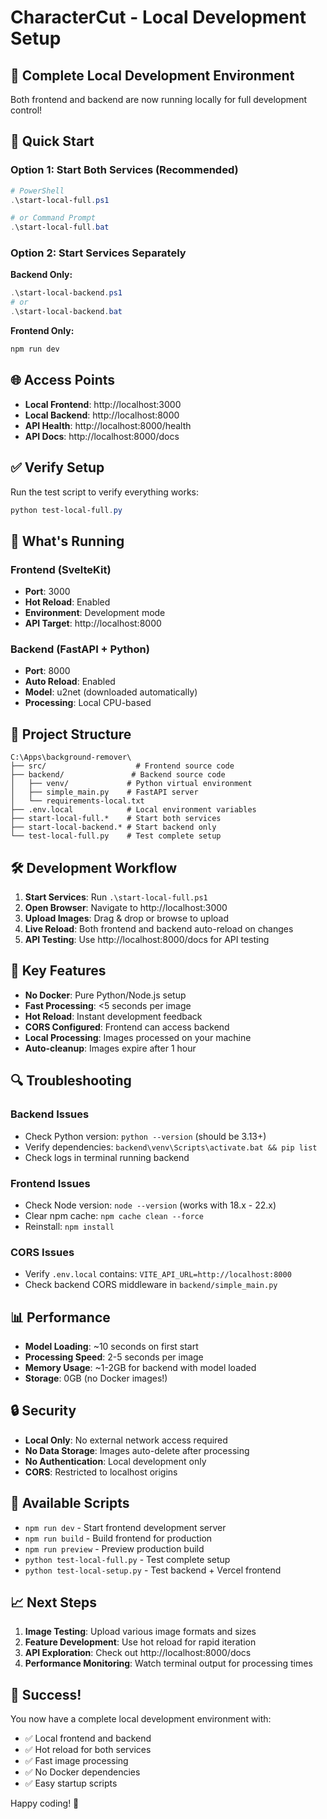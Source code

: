 # CharacterCut - Local Development Setup

## 🎉 Complete Local Development Environment

Both frontend and backend are now running locally for full development control!

## 🚀 Quick Start

### Option 1: Start Both Services (Recommended)
```powershell
# PowerShell
.\start-local-full.ps1

# or Command Prompt
.\start-local-full.bat
```

### Option 2: Start Services Separately

**Backend Only:**
```powershell
.\start-local-backend.ps1
# or
.\start-local-backend.bat
```

**Frontend Only:**
```powershell
npm run dev
```

## 🌐 Access Points

- **Local Frontend**: http://localhost:3000
- **Local Backend**: http://localhost:8000
- **API Health**: http://localhost:8000/health
- **API Docs**: http://localhost:8000/docs

## ✅ Verify Setup

Run the test script to verify everything works:
```powershell
python test-local-full.py
```

## 🔧 What's Running

### Frontend (SvelteKit)
- **Port**: 3000
- **Hot Reload**: Enabled
- **Environment**: Development mode
- **API Target**: http://localhost:8000

### Backend (FastAPI + Python)
- **Port**: 8000
- **Auto Reload**: Enabled
- **Model**: u2net (downloaded automatically)
- **Processing**: Local CPU-based

## 📁 Project Structure

```
C:\Apps\background-remover\
├── src/                    # Frontend source code
├── backend/               # Backend source code
│   ├── venv/             # Python virtual environment
│   ├── simple_main.py    # FastAPI server
│   └── requirements-local.txt
├── .env.local            # Local environment variables
├── start-local-full.*    # Start both services
├── start-local-backend.* # Start backend only
└── test-local-full.py    # Test complete setup
```

## 🛠️ Development Workflow

1. **Start Services**: Run `.\start-local-full.ps1`
2. **Open Browser**: Navigate to http://localhost:3000
3. **Upload Images**: Drag & drop or browse to upload
4. **Live Reload**: Both frontend and backend auto-reload on changes
5. **API Testing**: Use http://localhost:8000/docs for API testing

## 🎯 Key Features

- **No Docker**: Pure Python/Node.js setup
- **Fast Processing**: <5 seconds per image
- **Hot Reload**: Instant development feedback
- **CORS Configured**: Frontend can access backend
- **Local Processing**: Images processed on your machine
- **Auto-cleanup**: Images expire after 1 hour

## 🔍 Troubleshooting

### Backend Issues
- Check Python version: `python --version` (should be 3.13+)
- Verify dependencies: `backend\venv\Scripts\activate.bat && pip list`
- Check logs in terminal running backend

### Frontend Issues
- Check Node version: `node --version` (works with 18.x - 22.x)
- Clear npm cache: `npm cache clean --force`
- Reinstall: `npm install`

### CORS Issues
- Verify `.env.local` contains: `VITE_API_URL=http://localhost:8000`
- Check backend CORS middleware in `backend/simple_main.py`

## 📊 Performance

- **Model Loading**: ~10 seconds on first start
- **Processing Speed**: 2-5 seconds per image
- **Memory Usage**: ~1-2GB for backend with model loaded
- **Storage**: 0GB (no Docker images!)

## 🔒 Security

- **Local Only**: No external network access required
- **No Data Storage**: Images auto-delete after processing
- **No Authentication**: Local development only
- **CORS**: Restricted to localhost origins

## 🎨 Available Scripts

- `npm run dev` - Start frontend development server
- `npm run build` - Build frontend for production
- `npm run preview` - Preview production build
- `python test-local-full.py` - Test complete setup
- `python test-local-setup.py` - Test backend + Vercel frontend

## 📈 Next Steps

1. **Image Testing**: Upload various image formats and sizes
2. **Feature Development**: Use hot reload for rapid iteration
3. **API Exploration**: Check out http://localhost:8000/docs
4. **Performance Monitoring**: Watch terminal output for processing times

## 🎉 Success!

You now have a complete local development environment with:
- ✅ Local frontend and backend
- ✅ Hot reload for both services  
- ✅ Fast image processing
- ✅ No Docker dependencies
- ✅ Easy startup scripts

Happy coding! 🚀
